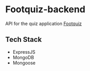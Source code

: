 # Footquiz-backend
API for the quiz application [Footquiz](https://github.com/RajYeola/FootQuiz)

## Tech Stack
- ExpressJS
- MongoDB
- Mongoose

